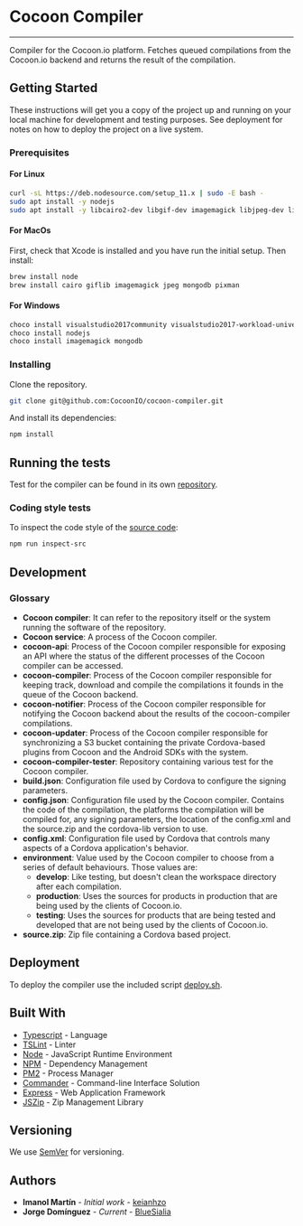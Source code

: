 # Cocoon Compiler

---

Compiler for the Cocoon.io platform. Fetches queued compilations from the Cocoon.io backend and returns the result of the compilation.

## Getting Started

These instructions will get you a copy of the project up and running on your local machine for development and testing purposes. See deployment for notes on how to deploy the project on a live system.

### Prerequisites

#### For Linux

```bash
curl -sL https://deb.nodesource.com/setup_11.x | sudo -E bash -
sudo apt install -y nodejs
sudo apt install -y libcairo2-dev libgif-dev imagemagick libjpeg-dev libpixman-1-dev mongodb
```

#### For MacOs

First, check that Xcode is installed and you have run the initial setup. Then install:

```bash
brew install node
brew install cairo giflib imagemagick jpeg mongodb pixman
```

#### For Windows

```bash
choco install visualstudio2017community visualstudio2017-workload-universal
choco install nodejs
choco install imagemagick mongodb
```

### Installing

Clone the repository.

```bash
git clone git@github.com:CocoonIO/cocoon-compiler.git
```

And install its dependencies:

```bash
npm install
```

## Running the tests

Test for the compiler can be found in its own [repository](https://github.com/CocoonIO/cocoon-compiler-tester/).

### Coding style tests

To inspect the code style of the [source code](src):

```bash
npm run inspect-src
```

## Development

### Glossary

* **Cocoon compiler**: It can refer to the repository itself or the system running the software of the repository.
* **Cocoon service**: A process of the Cocoon compiler.
* **cocoon-api**: Process of the Cocoon compiler responsible for exposing an API where the status of the different processes of the Cocoon compiler can be accessed.
* **cocoon-compiler**: Process of the Cocoon compiler responsible for keeping track, download and compile the compilations it founds in the queue of the Cocoon backend.
* **cocoon-notifier**: Process of the Cocoon compiler responsible for notifying the Cocoon backend about the results of the cocoon-compiler compilations.
* **cocoon-updater**: Process of the Cocoon compiler responsible for synchronizing a S3 bucket containing the private Cordova-based plugins from Cocoon and the Android SDKs with the system.
* **cocoon-compiler-tester**: Repository containing various test for the Cocoon compiler.
* **build.json**: Configuration file used by Cordova to configure the signing parameters.
* **config.json**: Configuration file used by the Cocoon compiler. Contains the code of the compilation, the platforms the compilation will be compiled for, any signing parameters, the location of the config.xml and the source.zip and the cordova-lib version to use.
* **config.xml**: Configuration file used by Cordova that controls many aspects of a Cordova application's behavior.
* **environment**: Value used by the Cocoon compiler to choose from a series of default behaviours. Those values are:
  * **develop**: Like testing, but doesn't clean the workspace directory after each compilation.
  * **production**: Uses the sources for products in production that are being used by the clients of Cocoon.io.
  * **testing**: Uses the sources for products that are being tested and developed that are not being used by the clients of Cocoon.io.
* **source.zip**: Zip file containing a Cordova based project.

## Deployment

To deploy the compiler use the included script [deploy.sh](deploy.sh).

## Built With

* [Typescript](https://www.typescriptlang.org/) - Language
* [TSLint](https://palantir.github.io/tslint/) - Linter
* [Node](https://nodejs.org/) - JavaScript Runtime Environment
* [NPM](http://www.npmjs.com/) - Dependency Management
* [PM2](https://pm2.io/) - Process Manager
* [Commander](https://github.com/tj/commander.js/) - Command-line Interface Solution
* [Express](https://expressjs.com/) - Web Application Framework
* [JSZip](https://stuk.github.io/jszip/) - Zip Management Library

## Versioning

We use [SemVer](http://semver.org/) for versioning.

## Authors

* **Imanol Martín** - *Initial work* - [keianhzo](https://github.com/keianhzo)
* **Jorge Domínguez** - *Current* - [BlueSialia](https://github.com/BlueSialia)
